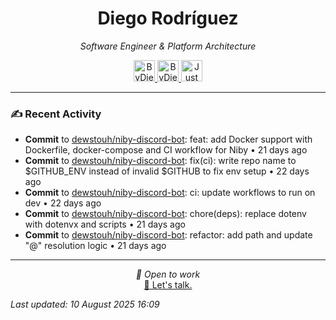 
<div align="center" style="margin-top: 16px;">
<h1 align="center"><strong>Diego Rodríguez</strong></h1>
<i>Software Engineer & Platform Architecture</i>
<p></p>
  <a href="https://linkedin.com/in/bydiego" target="_blank">
    <img src="https://img.icons8.com/?size=100&id=8808&format=png&color=000000" alt="ByDiego LinkedIn" height="34" width="34">
</a>
<a href="https://www.fiverr.com/diego_roguez/" target="_blank">
    <img src="https://img.icons8.com/?size=100&id=14h574ySQ7kG&format=png&color=000000" alt="ByDiego Fiverr" height="34" width="34">
</a>

<a href="https://justdiego.com" target="_blank">
    <img src="https://img.icons8.com/?size=100&id=bAmuw2Fk26u0&format=png&color=000000" alt="JustDiego Website" height="34" width="34">
</a>

</div>

---

### ✍ Recent Activity


- <strong>Commit</strong> to <a href="https://github.com/dewstouh/niby-discord-bot">dewstouh/niby-discord-bot</a>: feat: add Docker support with Dockerfile, docker-compose and CI workflow for Niby • 21 days ago
- <strong>Commit</strong> to <a href="https://github.com/dewstouh/niby-discord-bot">dewstouh/niby-discord-bot</a>: fix(ci): write repo name to $GITHUB_ENV instead of invalid $GITHUB to fix env setup • 22 days ago
- <strong>Commit</strong> to <a href="https://github.com/dewstouh/niby-discord-bot">dewstouh/niby-discord-bot</a>: ci: update workflows to run on dev • 22 days ago
- <strong>Commit</strong> to <a href="https://github.com/dewstouh/niby-discord-bot">dewstouh/niby-discord-bot</a>: chore(deps): replace dotenv with dotenvx and scripts • 21 days ago
- <strong>Commit</strong> to <a href="https://github.com/dewstouh/niby-discord-bot">dewstouh/niby-discord-bot</a>: refactor: add path and update "@" resolution logic • 21 days ago


---

<p align="center">
  <i>💼 Open to work</i><br>
  <a href="mailto:diego@justdiego.com">📧 Let's talk.</a>
</p>

*Last updated: 10 August 2025 16:09*   

